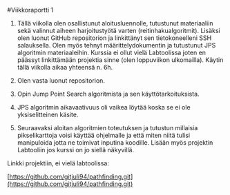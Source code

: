 #Viikkoraportti 1

1. Tällä viikolla olen osallistunut aloitusluennolle, tutustunut materiaaliin sekä valinnut aiheen harjoitustyötä varten (reitinhakualgoritmit). Lisäksi olen luonut GitHub repositorion ja linkittänyt sen tietokoneelleni SSH salauksella. Olen myös tehnyt määrittelydokumentin ja tutustunut JPS algoritmin materiaaleihin. Kurssia ei ollut vielä Labtoolissa joten en päässyt linkittämään projektia sinne (olen loppuviikon ulkomailla). Käytin tällä viikolla aikaa yhteensä n. 6h.

2. Olen vasta luonut repositorion.

3. Opin Jump Point Search algoritmista ja sen käyttötarkoituksista.

4. JPS algoritmin aikavaativuus oli vaikea löytää koska se ei ole yksiselitteinen käsite.

5. Seuraavaksi aloitan algoritmien toteutuksen ja tutustun millaisia pikselikarttoja voisi käyttää ohjelmalle ja että miten niitä tulisi manipuloida jotta ne toimivat inputina koodille. Lisään myös projektin Labtooliin jos kurssi on jo siellä näkyvillä.

Linkki projektiin, ei vielä labtoolissa:

[https://github.com/gitjuli94/pathfinding.git](https://github.com/gitjuli94/pathfinding.git)
